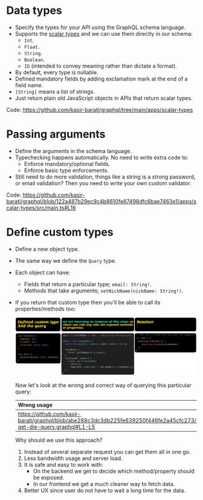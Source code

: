 # Data types

- Specify the types for your API using the GraphQL schema language.
- Supports the [scalar types](./glossary.md#scalarValueDefinition) and we can use them directly in our schema:
  - `Int`.
  - `Float`.
  - `String`.
  - `Boolean`.
  - `ID` (intended to convey meaning rather than dictate a format).
- By default, every type is nullable.
- Defined mandatory fields by adding exclamation mark at the end of a field name.
- `[String]` means a list of strings.
- Just return plain old JavaScript objects in APIs that return scalar types.

Code: https://github.com/kasir-barati/graphql/tree/main/apps/scalar-types

# Passing arguments

- Define the arguments in the schema language.
- Typechecking happens automatically. No need to write extra code to:
  - Enforce mandatory/optional fields.
  - Enforce basic type enforcements.
- Still need to do more validation, things like a string is a strong password, or email validation? Then you need to write your own custom validator.

Code: https://github.com/kasir-barati/graphql/blob/122a487b29ec9c4b8610fe87498dfc6bae7463e1/apps/scalar-types/src/main.ts#L16

# Define custom types

- Define a new object type.
- The same way we define the `Query` type.
- Each object can have:
  - Fields that return a particular type; `email: String!`.
  - Methods that take arguments; `setNickName(nickName: String!)`.
- If you return that custom type then you'll be able to call its properties/methods too:

  ![Return a custom type as a response for a query](./assets/return-an-instance.png)

  Now let's look at the wrong and correct way of querying this particular query:

  | Wrong usage                                                                                                                         | Correct usage                                                                                                                 |
  | ----------------------------------------------------------------------------------------------------------------------------------- | ----------------------------------------------------------------------------------------------------------------------------- |
  | https://github.com/kasir-barati/graphql/blob/abe288c3dc3db225fe639250f446fe2a45cfc273/docs/assets/wrong-get-die-query.graphql#L1-L5 | https://github.com/kasir-barati/graphql/blob/abe288c3dc3db225fe639250f446fe2a45cfc273/docs/assets/get-die-query.graphql#L1-L9 |

  Why should we use this approach?

  1. Instead of several separate request you can get them all in one go.
  2. Less bandwidth usage and server load.
  3. It is safe and easy to work with:
     - On the backend we get to decide which method/property should be exposed.
     - In our frontend we get a much cleaner way to fetch data.
  4. Better UX since user do not have to wait a long time for the data.
